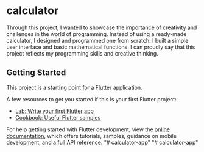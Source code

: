 # calculator

Through this project, I wanted to showcase the importance of creativity and challenges in the world of programming. Instead of using a ready-made calculator, I designed and programmed one from scratch. I built a simple user interface and basic mathematical functions. I can proudly say that this project reflects my programming skills and creative thinking.

## Getting Started

This project is a starting point for a Flutter application.

A few resources to get you started if this is your first Flutter project:

- [Lab: Write your first Flutter app](https://docs.flutter.dev/get-started/codelab)
- [Cookbook: Useful Flutter samples](https://docs.flutter.dev/cookbook)

For help getting started with Flutter development, view the
[online documentation](https://docs.flutter.dev/), which offers tutorials,
samples, guidance on mobile development, and a full API reference.
"# calculator-app" 
"# calculator-app" 
